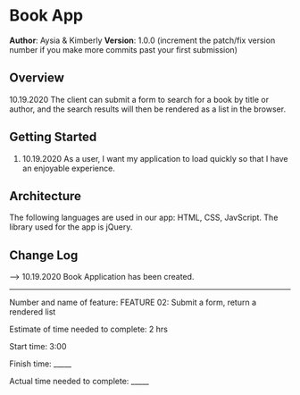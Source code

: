 # Book App

**Author**: Aysia & Kimberly
**Version**: 1.0.0 (increment the patch/fix version number if you make more commits past your first submission)

## Overview
<!-- Provide a high level overview of what this application is and why you are building it, beyond the fact that it's an assignment for a Code 301 class. (i.e. What's your problem domain?) -->

 10.19.2020 The client can submit a form to search for a book by title or author, and the search results will then be rendered as a list in the browser.

## Getting Started
<!-- What are the steps that a user must take in order to build this app on their own machine and get it running? -->

1. 10.19.2020 As a user, I want my application to load quickly so that I have an enjoyable experience. 

## Architecture
<!-- Provide a detailed description of the application design. What technologies (languages, libraries, etc) you're using, and any other relevant design information. -->

The following languages are used in our app: HTML, CSS, JavScript. The library used for the app is jQuery. 

## Change Log
<!-- Use this area to document the iterative changes made to your application as each feature is successfully implemented. Use time stamps. Here's an examples:

01-01-2001 4:59pm - Application now has a fully-functional express server, with GET and POST routes for the book resource.

## Credits and Collaborations
<!-- Give credit (and a link) to other people or resources that helped you build this application. -->

--> 10.19.2020 Book Application has been created.

---

Number and name of feature: FEATURE 02: Submit a form, return a rendered list 

Estimate of time needed to complete: 2 hrs

Start time: 3:00

Finish time: _____

Actual time needed to complete: _____